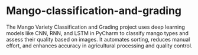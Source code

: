 # Mango-classification-and-grading
The Mango Variety Classification and Grading project uses deep learning models like CNN, RNN, and LSTM in PyCharm to classify mango types and assess their quality based on images. It automates sorting, reduces manual effort, and enhances accuracy in agricultural processing and quality control.
